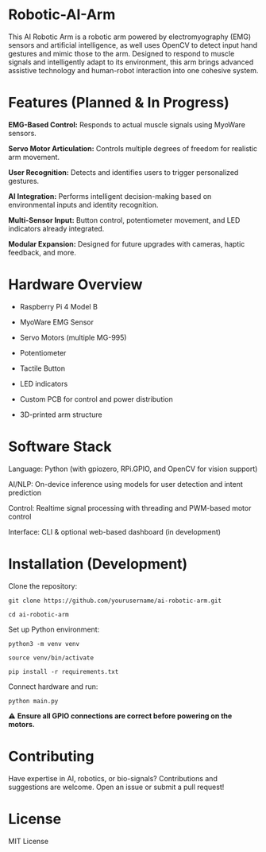 # Robotic-AI-Arm

This AI Robotic Arm is a robotic arm powered by electromyography (EMG) sensors and artificial intelligence, as well uses OpenCV to detect input hand gestures and mimic those to the arm. Designed to respond to muscle signals and intelligently adapt to its environment, this arm brings advanced assistive technology and human-robot interaction into one cohesive system.

# Features (Planned & In Progress)

**EMG-Based Control:** Responds to actual muscle signals using MyoWare sensors.

**Servo Motor Articulation:** Controls multiple degrees of freedom for realistic arm movement.

**User Recognition:** Detects and identifies users to trigger personalized gestures.

**AI Integration:** Performs intelligent decision-making based on environmental inputs and identity recognition.

**Multi-Sensor Input:** Button control, potentiometer movement, and LED indicators already integrated.

**Modular Expansion:** Designed for future upgrades with cameras, haptic feedback, and more.

# Hardware Overview

- Raspberry Pi 4 Model B

- MyoWare EMG Sensor

- Servo Motors (multiple MG-995)

- Potentiometer

- Tactile Button

- LED indicators

- Custom PCB for control and power distribution

- 3D-printed arm structure

# Software Stack

Language: Python (with gpiozero, RPi.GPIO, and OpenCV for vision support)

AI/NLP: On-device inference using models for user detection and intent prediction

Control: Realtime signal processing with threading and PWM-based motor control

Interface: CLI & optional web-based dashboard (in development)

# Installation (Development)

Clone the repository:

    git clone https://github.com/yourusername/ai-robotic-arm.git

    cd ai-robotic-arm

Set up Python environment:

    python3 -m venv venv

    source venv/bin/activate

    pip install -r requirements.txt

Connect hardware and run:

    python main.py

⚠️ **Ensure all GPIO connections are correct before powering on the motors.**

# Contributing

Have expertise in AI, robotics, or bio-signals? Contributions and suggestions are welcome. Open an issue or submit a pull request!

# License

MIT License
